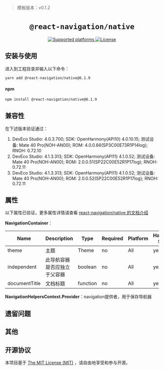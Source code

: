 > 模板版本：v0.1.2

<p align="center">
  <h1 align="center"> <code>@react-navigation/native</code> </h1>
</p>
<p align="center">
    <a href="https://github.com/react-navigation/react-navigation/tree/6.x/packages/native">
        <img src="https://img.shields.io/badge/platforms-android%20|%20ios%20|%20harmony%20-lightgrey.svg" alt="Supported platforms" />
    </a>
    <a href="https://github.com/react-navigation/react-navigation/blob/6.x/packages/native/LICENSE">
        <img src="https://img.shields.io/badge/license-MIT-green.svg" alt="License" />
    </a>
</p>

## 安装与使用

进入到工程目录并输入以下命令：

<!-- tabs:start -->

```bash
yarn add @react-navigation/native@6.1.9
```

#### **npm**

```bash
npm install @react-navigation/native@6.1.9
```

<!-- tabs:end -->

## 兼容性

在下述版本验证通过：

1. DevEco Studio: 4.0.3.700; SDK: OpenHarmony(API10) 4.0.10.15; 测试设备: Mate 40 Pro(NOH-AN00); ROM: 4.0.0.66(SP3C00E73R1P14log); RNOH: 0.72.10
2. DevEco Studio: 4.1.3.313; SDK: OpenHarmony(API11) 4.1.0.52; 测试设备: Mate 40 Pro(NOH-AN00); ROM: 2.0.0.51(SP22C00E52R1P17log); RNOH: 0.72.11
3. DevEco Studio: 4.1.3.313; SDK: OpenHarmony(API11) 4.1.0.52; 测试设备: Mate 40 Pro(NOH-AN00); ROM: 2.0.0.52(SP22C00E52R1P17log); RNOH: 0.72.11

## 属性

以下属性已验证，更多属性详情请查看 [react-navigation/native 的文档介绍](https://reactnavigation.org/docs/navigation-container)

**NavigationContainer**：

| Name | Description | Type | Required | Platform | HarmonyOS Support  |
| ---- | ----------- | ---- | -------- | -------- | ------------------ |
| theme | 主题 | Theme | no      | All      | yes      |
| independent | 此导航容器是否应独立于父容器 | boolean | no      | All      | yes      |
| documentTitle | 文档标题 | function | no      | All      | yes      |


**NavigationHelpersContext.Provider**：navigation提供者，用于保存导航器

## 遗留问题

## 其他

## 开源协议

本项目基于 [The MIT License (MIT)](https://github.com/react-navigation/react-navigation/blob/6.x/packages/native/LICENSE) ，请自由地享受和参与开源。
